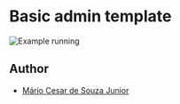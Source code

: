 # Basic admin template

![Example running](admin-panel.gif)

## Author

- [Mário Cesar de Souza Junior](https://github.com/MarioCesarJr)
